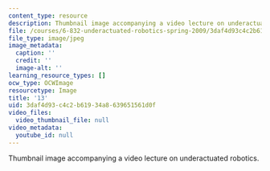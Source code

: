 ```yaml
---
content_type: resource
description: Thumbnail image accompanying a video lecture on underactuated robotics.
file: /courses/6-832-underactuated-robotics-spring-2009/3daf4d93c4c2b61934a8639651561d0f_13.jpg
file_type: image/jpeg
image_metadata:
  caption: ''
  credit: ''
  image-alt: ''
learning_resource_types: []
ocw_type: OCWImage
resourcetype: Image
title: '13'
uid: 3daf4d93-c4c2-b619-34a8-639651561d0f
video_files:
  video_thumbnail_file: null
video_metadata:
  youtube_id: null
---
```

Thumbnail image accompanying a video lecture on underactuated robotics.

